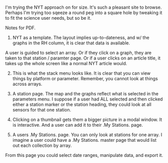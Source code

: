I'm trying the NYT approach on for size.  It's such a pleasant site to browse.  Perhaps I'm trying too sqeeze a round peg into a square hole by tweaking it to fit the science user needs, but so be it.

Notes for PDF.

1. NYT as a template.  The layout implies up-to-dateness, and w/ the graphs in the RH column, it is clear that data is available.

A user is guided to select an array.  Or if they click on a graph, they are taken to that station / paramter page.  Or if a user clicks on an article title, it takes up the whole screen like a normal NYT article would.

2. This is what the stack menu looks like.  It is clear that you can view things by platform or parameter.  Remember, you cannot look at things across arrays.

3. A station page.  The map and the graphs reflect what is selected in the parameters menu.  I suppose if a user had ALL selected and then clicked either a station marker or the station heading, they could look at all sensors for that one station.

4. Clicking on a thumbnail gets them a bigger picture in a modal window.  It is interactive.  And a user can add it to their .My Stations. page.

5. A users .My Stations. page.  You can only look at stations for one array.  I imagine a user could have a .My Stations. master page that would list out each collection by array.

From this page you could select date ranges, manipulate data, and export it.
